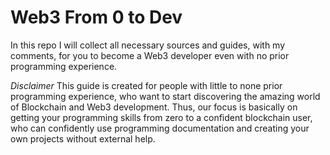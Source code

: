 # Web3 From 0 to Dev
In this repo I will collect all necessary sources and guides, with my comments, for you to become a Web3 developer even with no prior programming experience.


*Disclaimer* 
This guide is created for people with little to none prior programming experience, who want to start discovering the amazing world of Blockchain and Web3 development. Thus, our focus is basically on getting your programming skills from zero to a confident blockchain user, who can confidently use programming documentation and creating your own projects without external help.
